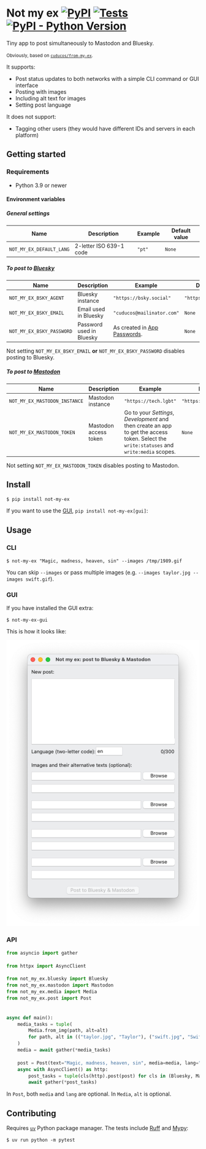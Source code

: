 # Not my ex [![PyPI](https://img.shields.io/pypi/v/not-my-ex)](https://pypi.org/project/not-my-ex/) [![Tests](https://img.shields.io/github/actions/workflow/status/cuducos/not-my-ex/pytest.yml)](https://github.com/cuducos/not-my-ex/actions/workflows/pytest.yml) [![PyPI - Python Version](https://img.shields.io/pypi/pyversions/not-my-ex)](https://pypi.org/project/not-my-ex/)

Tiny app to post simultaneously to Mastodon and Bluesky.

<small>Obviously, based on [`cuducos/from-my-ex`](https://github.com/cuducos/from-my-ex).</small>

It supports:
* Post status updates to both networks with a simple CLI command or GUI interface
* Posting with images
* Including alt text for images
* Setting post language

It does not support:
* Tagging other users (they would have different IDs and servers in each platform)

## Getting started

### Requirements

* Python 3.9 or newer

#### Environment variables

##### General settings

| Name | Description | Example | Default value |
|---|---|---|---|
| `NOT_MY_EX_DEFAULT_LANG` | 2-letter ISO 639-1 code | `"pt"` | `None` |


##### To post to [Bluesky](https://bsky.app)

| Name | Description | Example | Default value |
|---|---|---|---|
| `NOT_MY_EX_BSKY_AGENT` | Bluesky instance | `"https://bsky.social"` | `"https://bsky.social"` |
| `NOT_MY_EX_BSKY_EMAIL` | Email used in Bluesky | `"cuducos@mailinator.com"` | `None` |
| `NOT_MY_EX_BSKY_PASSWORD` | Password used in Bluesky | As created in [App Passwords](https://bsky.app/settings/app-passwords). | `None` |

Not setting `NOT_MY_EX_BSKY_EMAIL` **or** `NOT_MY_EX_BSKY_PASSWORD` disables posting to Bluesky.

##### To post to [Mastodon](https://joinmastodon.org/)

| Name | Description | Example | Default value |
|---|---|---|---|
| `NOT_MY_EX_MASTODON_INSTANCE` | Mastodon instance | `"https://tech.lgbt"` | `"https://mastodon.social"` |
| `NOT_MY_EX_MASTODON_TOKEN` | Mastodon access token | Go to your _Settings_, _Development_ and then create an app to get the access token. Select the `write:statuses` and `write:media` scopes. | `None` |

Not setting `NOT_MY_EX_MASTODON_TOKEN` disables posting to Mastodon.

## Install

```console
$ pip install not-my-ex
```

If you want to use the [GUI](https://en.wikipedia.org/wiki/Graphical_user_interface), `pip install not-my-ex[gui]`:

## Usage


### CLI

```console
$ not-my-ex "Magic, madness, heaven, sin" --images /tmp/1989.gif
```

You can skip `--images` or pass multiple images  (e.g. `--images taylor.jpg --images swift.gif`).

### GUI

If you have installed the GUI extra:

```console
$ not-my-ex-gui
```

This is how it looks like:

![Screenshot of `not-my-ex` GUI](gui.png)

### API

```python
from asyncio import gather

from httpx import AsyncClient

from not_my_ex.bluesky import Bluesky
from not_my_ex.mastodon import Mastodon
from not_my_ex.media import Media
from not_my_ex.post import Post


async def main():
    media_tasks = tuple(
        Media.from_img(path, alt=alt)
        for path, alt in (("taylor.jpg", "Taylor"), ("swift.jpg", "Swift"))
    )
    media = await gather(*media_tasks)

    post = Post(text="Magic, madness, heaven, sin", media=media, lang="en")
    async with AsyncClient() as http:
        post_tasks = tuple(cls(http).post(post) for cls in (Bluesky, Mastodon))
        await gather(*post_tasks)
```

In `Post`, both `media` and `lang` are optional. In `Media`, `alt` is optional.

## Contributing

Requires [`uv`](https://docs.astral.sh/uv) Python package manager. The tests include [Ruff](https://docs.astral.sh/ruff/) and [Mypy](https://www.mypy-lang.org/):

```console
$ uv run python -m pytest
```
